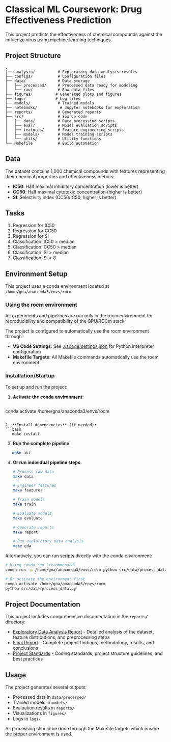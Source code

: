 # Classical ML Coursework: Drug Effectiveness Prediction

This project predicts the effectiveness of chemical compounds against the influenza virus using machine learning techniques.

## Project Structure

```
.
├── analysis/          # Exploratory data analysis results
├── configs/           # Configuration files
├── data/              # Data storage
│   ├── processed/     # Processed data ready for modeling
│   └── raw/           # Raw data files
├── figures/          # Generated plots and figures
├── logs/             # Log files
├── models/            # Trained models
├── notebooks/          # Jupyter notebooks for exploration
├── reports/           # Generated reports
├── src/               # Source code
│   ├── data/          # Data processing scripts
│   ├── eval/          # Model evaluation scripts
│   ├── features/      # Feature engineering scripts
│   ├── models/        # Model training scripts
│   └── utils/         # Utility functions
└── Makefile           # Build automation
```

## Data

The dataset contains 1,000 chemical compounds with features representing their chemical properties and effectiveness metrics:

- **IC50**: Half maximal inhibitory concentration (lower is better)
- **CC50**: Half maximal cytotoxic concentration (higher is better)
- **SI**: Selectivity index (CC50/IC50, higher is better)

## Tasks

1. Regression for IC50
2. Regression for CC50
3. Regression for SI
4. Classification: IC50 > median
5. Classification: CC50 > median
6. Classification: SI > median
7. Classification: SI > 8

## Environment Setup

This project uses a conda environment located at `/home/gna/anaconda3/envs/rocm`.

### Using the rocm environment

All experiments and pipelines are run only in the rocm environment for reproducibility and compatibility of the GPU/ROCm stack.

The project is configured to automatically use the rocm environment through:

- **VS Code Settings**: See [.vscode/settings.json](.vscode/settings.json) for Python interpreter configuration
- **Makefile Targets**: All Makefile commands automatically use the rocm environment

### Installation/Startup

To set up and run the project:

1. **Activate the conda environment**:
   ```bash
conda activate /home/gna/anaconda3/envs/rocm
```

2. **Install dependencies** (if needed):
```bash
   make install
```

3. **Run the complete pipeline**:
```bash
   make all
```

4. **Or run individual pipeline steps**:
   ```bash
   # Process raw data
   make data

   # Engineer features
   make features

   # Train models
   make train

   # Evaluate models
   make evaluate

   # Generate reports
   make report

   # Run exploratory data analysis
   make eda
   ```

Alternatively, you can run scripts directly with the conda environment:
```bash
# Using conda run (recommended)
conda run -p /home/gna/anaconda3/envs/rocm python src/data/process_data.py

# Or activate the environment first
conda activate /home/gna/anaconda3/envs/rocm
python src/data/process_data.py
```

## Project Documentation

This project includes comprehensive documentation in the `reports/` directory:

- [Exploratory Data Analysis Report](reports/eda_report.md) - Detailed analysis of the dataset, feature distributions, and preprocessing steps
- [Final Report](reports/final_report.md) - Complete project findings, methodology, results, and conclusions
- [Project Standards](docs/standards.md) - Coding standards, project structure guidelines, and best practices

## Usage

The project generates several outputs:
- Processed data in `data/processed/`
- Trained models in `models/`
- Evaluation results in `reports/`
- Visualizations in `figures/`
- Logs in `logs/`

All processing should be done through the Makefile targets which ensure the proper environment is used.


